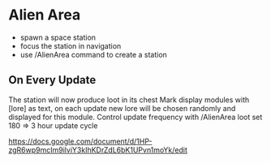 # Alien Area
- spawn a space station
- focus the station in navigation
- use /AlienArea command to create a station

## On Every Update
The station will now produce loot in its chest
Mark display modules with [lore] as text, on each update new lore will be chosen randomly and displayed for this module.
Control update frequency with /AlienArea loot set 180 => 3 hour update cycle

https://docs.google.com/document/d/1HP-zgR6wp9mcIm9ilviY3kIhKDrZdL6bK1UPvn1moYk/edit